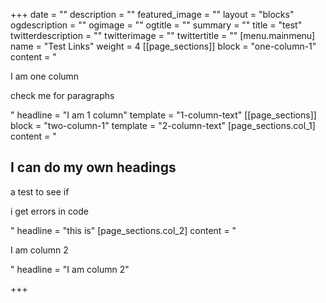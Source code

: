 +++
date = ""
description = ""
featured_image = ""
layout = "blocks"
ogdescription = ""
ogimage = ""
ogtitle = ""
summary = ""
title = "test"
twitterdescription = ""
twitterimage = ""
twittertitle = ""
[menu.mainmenu]
name = "Test Links"
weight = 4
[[page_sections]]
block = "one-column-1"
content = "<p>I am one column</p><p>check me for paragraphs</p>"
headline = "I am 1 column"
template = "1-column-text"
[[page_sections]]
block = "two-column-1"
template = "2-column-text"
[page_sections.col_1]
content = "<h2>I can do my own headings</h2><p>a test to see if</p><p>i get errors in code</p>"
headline = "this is"
[page_sections.col_2]
content = "<p>I am column 2</p>"
headline = "I am column 2"

+++
